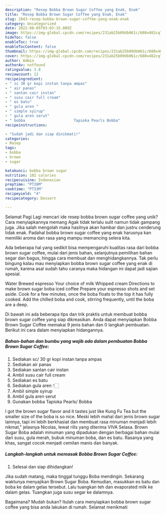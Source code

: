 ```yaml
---
description: "Resep Bobba Brown Sugar Coffee yang Enak, Enak"
title: "Resep Bobba Brown Sugar Coffee yang Enak, Enak"
slug: 2043-resep-bobba-brown-sugar-coffee-yang-enak-enak
category: Uncategorized
date: 2022-08-05T03:03:15.089Z
image: https://img-global.cpcdn.com/recipes/231ab25b09db061c/680x482cq70/bobba-brown-sugar-coffee-foto-resep-utama.jpg
hideToc: false
enableToc: true
enableTocContent: false
thumbnail: https://img-global.cpcdn.com/recipes/231ab25b09db061c/680x482cq70/bobba-brown-sugar-coffee-foto-resep-utama.jpg
cover: https://img-global.cpcdn.com/recipes/231ab25b09db061c/680x482cq70/bobba-brown-sugar-coffee-foto-resep-utama.jpg
author: Admin
authorAv: notfound
ratingvalue: 3.8
reviewcount: 12
recipeingredient:
- " sc 30 gr kopi instan tanpa ampas"
- " air panas"
- " santan cair instan"
- " susu cair full cream"
- " es batu"
- " gula aren "
- " simple syirup"
- " gula aren serut"
- " bobba                      Tapioka Pearls Bobba"
recipeinstructions:

- "Sudah jadi dan siap dinikmati!"
categories:
- Resep
tags:
- bobba
- brown
- sugar

katakunci: bobba brown sugar 
nutrition: 102 calories
recipecuisine: Indonesian
preptime: "PT28M"
cooktime: "PT33M"
recipeyield: "4"
recipecategory: Dessert

---
```



Selamat Pagi Lagi mencari ide resep bobba brown sugar coffee yang unik? Cara menyiapkannya memang Agak tidak terlalu sulit namun tidak gampang juga. Jika salah mengolah maka hasilnya akan hambar dan justru cenderung tidak enak. Padahal bobba brown sugar coffee yang enak harusnya kan memiliki aroma dan rasa yang mampu memancing selera kita.


Ada beberapa hal yang sedikit bisa mempengaruhi kualitas rasa dari bobba brown sugar coffee, mulai dari jenis bahan, selanjutnya pemilihan bahan segar dan bagus, hingga cara membuat dan menghidangkannya. Tak perlu bingung kalau mau menyiapkan bobba brown sugar coffee yang enak di rumah, karena asal sudah tahu caranya maka hidangan ini dapat jadi sajian spesial.

Water Brewed espresso Your choice of milk Whipped cream Directions to make brown sugar boba iced coffee Prepare your espresso shots and set aside. Cook for a few minutes, once the boba floats to the top it has fully cooked. Add the chilled boba and cook, stirring frequently, until the boba are a deep.


Di bawah ini ada beberapa tips dan trik praktis untuk membuat bobba brown sugar coffee yang siap dikreasikan. Anda dapat menyiapkan Bobba Brown Sugar Coffee memakai 9 jenis bahan dan 0 langkah pembuatan. Berikut ini cara dalam menyiapkan hidangannya.

<!--inarticleads1-->

##### Bahan-bahan dan bumbu yang wajib ada dalam pembuatan Bobba Brown Sugar Coffee:

1. Sediakan  sc/ 30 gr kopi instan tanpa ampas
1. Sediakan  air panas
1. Sediakan  santan cair instan
1. Ambil  susu cair full cream
1. Sediakan  es batu
1. Sediakan  gula aren 👇🏻
1. Ambil  simple syirup
1. Ambil  gula aren serut
1. Gunakan  bobba                      Tapioka Pearls/ Bobba


I got the brown sugar flavor and it tastes just like Kung Fu Tea but the smaller size of the boba is so nice. Meski lebih mahal dari jenis brown sugar lainnya, tapi ini lebih berkhasiat dan membuat rasa minuman menjadi lebih nikmat,&#34; jelasnya Nicolas, lewat rilis yang diterima VIVA Selasa. Brown Sugar Boba adalah minuman yang dipadukan dengan berbagai bahan mulai dari susu, gula merah, bubuk minuman boba, dan es batu. Rasanya yang khas, sangat cocok menjadi cemilan manis dan banyak. 

<!--inarticleads2-->

##### Langkah-langkah untuk memasak Bobba Brown Sugar Coffee:


1. Selesai dan siap dihidangkan!

Jika sudah matang, maka tinggal tunggu Boba mendingin. Sekarang waktunya menyajikan Brown Sugar Boba. Kemudian, masukkan es batu dan boba ke dalam gelas tersebut. Lalu tuangkan teh dan evaporated milk ke dalam gelas. Tuangkan juga susu segar ke dalamnya. 

Bagaimana? Mudah bukan? Itulah cara menyiapkan bobba brown sugar coffee yang bisa anda lakukan di rumah. Selamat menikmati
